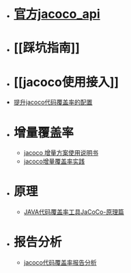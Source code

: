 - # [官方jacoco_api](https://www.jacoco.org/jacoco/trunk/doc/api.html)
- # [[踩坑指南]]
- # [[jacoco使用接入]]
- [提升jacoco代码覆盖率的配置](https://blog.csdn.net/eisenxu991/article/details/124684922)
- # 增量覆盖率
	- [jacoco 增量方案使用说明书](https://blog.csdn.net/tushuping/article/details/117320809)
	- [jacoco增量覆盖率实践](https://blog.csdn.net/tushuping/article/details/112613528#comments_16279919)
- # 原理
	- [JAVA代码覆盖率工具JaCoCo-原理篇](https://www.open-open.com/lib/view/open1472174544246.html)
- # 报告分析
	- [jacoco代码覆盖率报告分析](https://www.jianshu.com/p/ef987f1b6f2f)